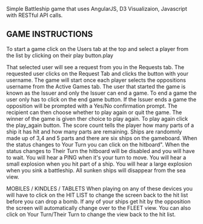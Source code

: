 Simple Battleship game that uses AngularJS, D3 Visualizaion, Javascript with RESTful API calls.

GAME INSTRUCTIONS
-----------------
To start a game click on the Users tab at the top 
and select a player from the list by clicking on their play button.play

That selected user will see a request from you in the Requests tab.
The requested user clicks on the Request Tab and clicks the button with your username.
The game will start once each player selects the oppositions username from the Active Games tab.
The user that started the game is known as the Issuer and only the Issuer can end a game.
To end a game the user only has to click on the end game button.
If the Issuer ends a game the opposition will be prompted with a Yes/No confirmation prompt. 
The recipient can then choose whether to play again or quit the game.
The winner of the game is given ther choice to play again.
To play again click the play_again button.
The score count tells the player how many parts of a ship it has hit and how many parts are remaining.
Ships are randomnly made up of 3,4 and 5 parts and there are six ships on the gameboard.
When the status changes to Your Turn you can click on the hitboard".
When the status changes to Their Turn the hitboard will be disabled and you will have to wait.
You will hear a PING when it's your turn to move.
You will hear a small explosion when you hit part of a ship.
You will hear a large explosion when you sink a battleship.
All sunken ships will disappear from the sea view.

MOBILES / KINDLES / TABLETS
When playing on any of these devices you will have to 
click on the HIT LIST to change the screen back to the hit list before you can drop a bomb.
If any of your ships get hit by the opposition the screen will automatically change over to the FLEET view.
You can also click on Your Turn/Their Turn to change the view back to the hit list.
